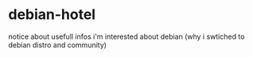 # debian-hotel
notice about usefull infos i'm interested about debian (why i swtiched to debian distro and community)

